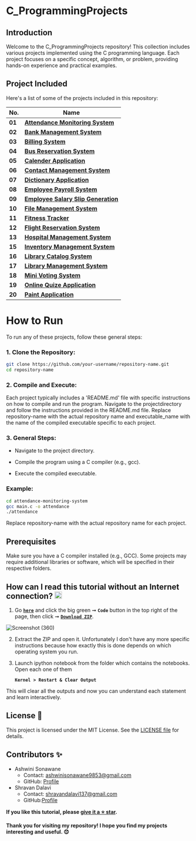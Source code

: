 # C_ProgrammingProjects

## Introduction

Welcome to the C_ProgrammingProjects repository! This collection includes various projects implemented using the C programming language. Each project focuses on a specific concept, algorithm, or problem, providing hands-on experience and practical examples.

## Project Included
Here's a list of some of the projects included in this repository:

| **No.** | **Name** | 
| ------- | -------- | 
|	**01**	| **[Attendance Monitoring System](https://github.com/SonawaneAshwini/C_ProgrammingProjects/tree/main/projects/Attendance%20Monitoring%20System)** |
|	**02**	| **[Bank Management System](https://github.com/SonawaneAshwini/C_ProgrammingProjects/tree/main/projects/Bank%20Management%20System)** |
|	**03**	| **[Billing System](https://github.com/SonawaneAshwini/C_ProgrammingProjects/tree/main/projects/Billing%20System)** |
|	**04**	| **[Bus Reservation System](https://github.com/SonawaneAshwini/C_ProgrammingProjects/tree/main/projects/Bus%20Reservation%20System)** |
|	**05**	| **[Calender Application](https://github.com/SonawaneAshwini/C_ProgrammingProjects/tree/main/projects/Calendar%20Application)** |
|	**06**	| **[Contact Management System](https://github.com/SonawaneAshwini/C_ProgrammingProjects/tree/main/projects/Contact%20Management%20System)** |
|	**07**	| **[Dictionary Application](https://github.com/SonawaneAshwini/C_ProgrammingProjects/tree/main/projects/Dictionary%20Application)** |
|	**08**	| **[Employee Payroll System](https://github.com/SonawaneAshwini/C_ProgrammingProjects/tree/main/projects/Employee%20Payroll%20System)** |
|	**09**	| **[Employee Salary Slip Generation](https://github.com/SonawaneAshwini/C_ProgrammingProjects/tree/main/projects/Employee%20Salary%20Slip%20Generation)** |
|	**10**	| **[File Management System](https://github.com/SonawaneAshwini/C_ProgrammingProjects/tree/main/projects/File%20Management%20System)** |
|	**11**	| **[Fitness Tracker](https://github.com/SonawaneAshwini/C_ProgrammingProjects/tree/main/projects/Fitness%20Tracker)** |
|	**12**	| **[Flight Reservation System](https://github.com/SonawaneAshwini/C_ProgrammingProjects/tree/main/projects/Flight%20Reservation%20System)** |
|	**13**	| **[Hospital Management System](https://github.com/SonawaneAshwini/C_ProgrammingProjects/tree/main/projects/Hospital%20Management%20System)** |
|	**15**	| **[Inventory Management System](https://github.com/SonawaneAshwini/C_ProgrammingProjects/tree/main/projects/Inventory%20Management%20System)** |
|	**16**	| **[Library Catalog System](https://github.com/SonawaneAshwini/C_ProgrammingProjects/tree/main/projects/Library%20Catalog%20System)** |
|	**17**	| **[Library Management System](https://github.com/SonawaneAshwini/C_ProgrammingProjects/tree/main/projects/Library%20Management%20System)** |
|	**18**	| **[Mini Voting System](https://github.com/SonawaneAshwini/C_ProgrammingProjects/tree/main/projects/Mini%20Voting%20System)** |
|	**19**	| **[Online Quize Application](https://github.com/SonawaneAshwini/C_ProgrammingProjects/tree/main/projects/Online%20Quiz%20Application)** |
|	**20**	| **[Paint Application](https://github.com/SonawaneAshwini/C_ProgrammingProjects/tree/main/projects/Paint%20Application)** |


# How to Run
To run any of these projects, follow these general steps:

### 1. Clone the Repository:

  ```sh
git clone https://github.com/your-username/repository-name.git
cd repository-name
  ```

### 2. Compile and Execute:
Each project typically includes a 'README.md' file with specific instructions on how to compile and run the program. Navigate to the projectdirectory and follow the instructions provided in the README.md file.
Replace repository-name with the actual repository name and executable_name with the name of the compiled executable specific to each project.


### 3. General Steps:

- Navigate to the project directory.

- Compile the program using a C compiler (e.g., gcc).

- Execute the compiled executable.


### Example:

 ```sh
cd attendance-monitoring-system
gcc main.c -o attendance
./attendance
 ```

Replace repository-name with the actual repository name for each project.


## Prerequisites
Make sure you have a C compiler installed (e.g., GCC). Some projects may require additional libraries or software, which will be specified in their respective folders.



## How can I read this tutorial without an Internet connection? <img alt="GIF" src="https://github.com/TheDudeThatCode/TheDudeThatCode/blob/master/Assets/hmm.gif" width="20" />

1. Go [**`here`**](https://github.com/SonawaneAshwini/C_ProgrammingProjects) and click the big green ➞  **`Code`** button in the top right of the page, then click ➞ [**`Download ZIP`**]().

 ![Screenshot (360)](https://github.com/SonawaneAshwini/C_ProgrammingProjects/assets/172588428/0def247f-638c-4eee-87b6-b97225690609)



2. Extract the ZIP and open it. Unfortunately I don't have any more specific instructions because how exactly this is done depends on which operating system you run.
    
3. Launch ipython notebook from the folder which contains the notebooks. Open each one of them
  
    **`Kernel > Restart & Clear Output`**
    
This will clear all the outputs and now you can understand each statement and learn interactively.

## License 📜
This project is licensed under the MIT License. See the [LICENSE file](https://github.com/SonawaneAshwini/C-Mini-Projects/blob/main/LICENSE) for details.


## Contributors ✨

- Ashwini Sonawane
  - Contact: ashwinisonawane9853@gmail.com
  - GitHub: [Profile](https://github.com/SonawaneAshwini)
- Shravan Dalavi
  - Contact: shravandalavi137@gmail.com
  - GitHub:[Profile]( https://github.com/ShravanDalavi)


**If you like this tutorial, please [give it a ⭐ star](https://github.com/SonawaneAshwini/C-Mini-Projects).**

**Thank you for visiting my repository! I hope you find my projects interesting and useful. 😊**

